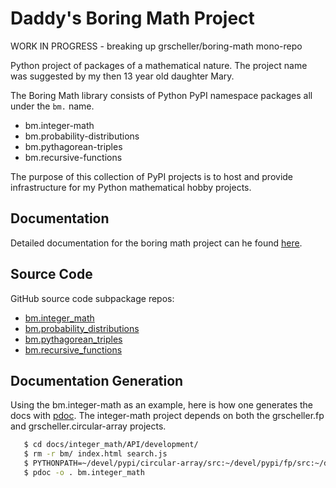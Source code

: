 # Daddy's Boring Math Project

WORK IN PROGRESS - breaking up grscheller/boring-math mono-repo

Python project of packages of a mathematical nature. The project
name was suggested by my then 13 year old daughter Mary.

The Boring Math library consists of Python PyPI namespace packages all
under the `bm.` name.

* bm.integer-math
* bm.probability-distributions
* bm.pythagorean-triples
* bm.recursive-functions

The purpose of this collection of PyPI projects is to host and provide
infrastructure for my Python mathematical hobby projects.

## Documentation

Detailed documentation for the boring math project can he found
[here](https://grscheller.github.io/borint-math-docs/).

## Source Code

GitHub source code subpackage repos:

* [bm.integer_math](https://github.com/grscheller/bm-integer-math)
* [bm.probability_distributions](https://github.com/grscheller/bm-probability-distributions)
* [bm.pythagorean_triples](https://github.com/grscheller/bm-pythagorean-triples)
* [bm.recursive_functions](https://github.com/grscheller/bm-recursive-functions)

## Documentation Generation

Using the bm.integer-math as an example, here is how one generates the
docs with [pdoc](https://pypi.org/project/pdoc/). The integer-math
project depends on both the grscheller.fp and grscheller.circular-array
projects.

```bash
   $ cd docs/integer_math/API/development/
   $ rm -r bm/ index.html search.js
   $ PYTHONPATH=~/devel/pypi/circular-array/src:~/devel/pypi/fp/src:~/devel/pypi/boring-math/src
   $ pdoc -o . bm.integer_math
```

